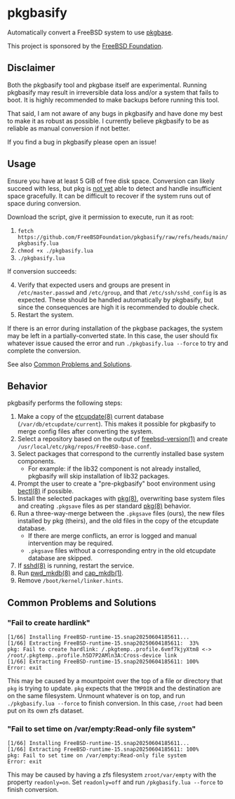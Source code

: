 # pkgbasify

Automatically convert a FreeBSD system to use [pkgbase].

This project is sponsored by the [FreeBSD Foundation](https://freebsdfoundation.org/).

## Disclaimer

Both the pkgbasify tool and pkgbase itself are experimental.
Running pkgbasify may result in irreversible data loss and/or a system that fails to boot.
It is highly recommended to make backups before running this tool.

That said, I am not aware of any bugs in pkgbasify and have done my best to make it as robust as possible.
I currently believe pkgbasify to be as reliable as manual conversion if not better.

If you find a bug in pkgbasify please open an issue!

## Usage

Ensure you have at least 5 GiB of free disk space.
Conversion can likely succeed with less, but pkg is [not yet](https://github.com/freebsd/pkg/issues/75)
able to detect and handle insufficient space gracefully.
It can be difficult to recover if the system runs out of space during conversion.

Download the script, give it permission to execute, run it as root:

1. `fetch https://github.com/FreeBSDFoundation/pkgbasify/raw/refs/heads/main/pkgbasify.lua`
2. `chmod +x ./pkgbasify.lua`
3. `./pkgbasify.lua`

If conversion succeeds: 

4. Verify that expected users and groups are present in `/etc/master.passwd` and `/etc/group`, and that `/etc/ssh/sshd_config` is as expected.
   These should be handled automatically by pkgbasify, but since the consequences are high it is recommended to double check.
5. Restart the system.

If there is an error during installation of the pkgbase packages, the system may be left in a partially-converted state.
In this case, the user should fix whatever issue caused the error and run `./pkgbasify.lua --force` to try and complete the conversion.

See also [Common Problems and Solutions](#common-problems-and-solutions).

## Behavior

pkgbasify performs the following steps:

1. Make a copy of the [etcupdate(8)] current database (`/var/db/etcupdate/current`).
   This makes it possible for pkgbasify to merge config files after converting the system.
2. Select a repository based on the output of [freebsd-version(1)] and create `/usr/local/etc/pkg/repos/FreeBSD-base.conf`.
3. Select packages that correspond to the currently installed base system components.
   - For example: if the lib32 component is not already installed,
     pkgbasify will skip installation of lib32 packages.
4. Prompt the user to create a "pre-pkgbasify" boot environment using [bectl(8)] if possible.
5. Install the selected packages with [pkg(8)],
   overwriting base system files and creating `.pkgsave` files as per standard [pkg(8)] behavior.
6. Run a three-way-merge between the `.pkgsave` files (ours),
   the new files installed by pkg (theirs),
   and the old files in the copy of the etcupdate database.
   - If there are merge conflicts, an error is logged and manual intervention may be required.
   - `.pkgsave` files without a corresponding entry in the old etcupdate database are skipped.
7. If [sshd(8)] is running, restart the service.
8. Run [pwd_mkdb(8)] and [cap_mkdb(1)].
9. Remove `/boot/kernel/linker.hints`.

[bectl(8)]: https://man.freebsd.org/cgi/man.cgi?query=bectl&sektion=8&manpath=freebsd-release
[pkgbase]: https://wiki.freebsd.org/PkgBase
[etcupdate(8)]: https://man.freebsd.org/cgi/man.cgi?query=etcupdate&sektion=8&manpath=freebsd-release
[freebsd-version(1)]: https://man.freebsd.org/cgi/man.cgi?query=freebsd-version&sektion=1&manpath=freebsd-release
[pkg(8)]: https://man.freebsd.org/cgi/man.cgi?query=pkg&sektion=8&manpath=freebsd-ports
[sshd(8)]: https://man.freebsd.org/cgi/man.cgi?query=sshd&sektion=8&manpath=freebsd-release
[pwd_mkdb(8)]: https://man.freebsd.org/cgi/man.cgi?query=pwd_mkdb&sektion=8&manpath=freebsd-release
[cap_mkdb(1)]: https://man.freebsd.org/cgi/man.cgi?query=cap_mkdb&sektion=1&manpath=freebsd-release

## Common Problems and Solutions

### "Fail to create hardlink"

```
[1/66] Installing FreeBSD-runtime-15.snap20250604185611...
[1/66] Extracting FreeBSD-runtime-15.snap20250604185611:  33%
pkg: Fail to create hardlink: /.pkgtemp..profile.6vmf7kjyXtm8 <-> /root/.pkgtemp..profile.h5D7P2AMln3A:Cross-device link
[1/66] Extracting FreeBSD-runtime-15.snap20250604185611: 100%
Error: exit
```

This may be caused by a mountpoint over the top of a file or directory that `pkg` is trying to update.
`pkg` expects that the `TMPDIR` and the destination are on the same filesystem.
Unmount whatever is on top, and run `./pkgbasify.lua --force` to finish conversion.
In this case, `/root` had been put on its own zfs dataset.

### "Fail to set time on /var/empty:Read-only file system"

```
[1/66] Installing FreeBSD-runtime-15.snap20250604185611...
[1/66] Extracting FreeBSD-runtime-15.snap20250604185611: 100%
pkg: Fail to set time on /var/empty:Read-only file system
Error: exit
```

This may be caused by having a zfs filesystem `zroot/var/empty` with the property `readonly=on`.
Set `readonly=off` and run `/pkgbasify.lua --force` to finish conversion.
